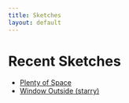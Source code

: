 ```yaml
---
title: Sketches
layout: default
---
```


# Recent Sketches

* [Plenty of Space](plenty_of_space.html)
* [Window Outside (starry)](window_outside.html)